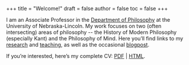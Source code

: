 +++
title = "Welcome!"
draft = false
author = false
toc = false
+++

I am an Associate Professor in the [Department of Philosophy](http://www.unl.edu/philosophy/) at the University
of Nebraska-Lincoln. My work focuses on two (often intersecting) areas of
philosophy -- the History of Modern Philosophy (especially Kant) and the
Philosophy of Mind. Here you&rsquo;ll find links to my [research](/research) and [teaching](/teaching), as
well as the occasional [blogpost](/posts).

If you&rsquo;re interested, here&rsquo;s my complete CV: [PDF](/materials/McLearCV.pdf) | [HTML](/materials/McLearCV.html).
